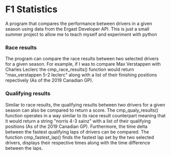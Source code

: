 # F1 Statistics
A program that compares the performance between drivers in a given season using data from the Ergast Developer API.
This is just a small summer project to allow me to teach myself and experiment with python

### Race results
The program can compare the race results between two selected drivers for a given season. For example, if I was to compare Max Verstappen with Charles Leclerc the cmp_race_results() function would return "max_verstappen 5-2 leclerc" along with a list of their finishing positions repectively (As of the 2019 Canadian GP).

### Qualifying results
Similar to race results, the qualifying results between two drivers for a given season can also be compared to return a score. The cmp_qualy_results() function operates in a way similar to its race result counterpart meaning that it would return a string "norris 4-3 sainz" with a list of their qualifying positions (As of the 2019 Canadian GP).
Furthermore, the time delta between the fastest qualifying laps of drivers can be compared. The function cmp_fastest_lap() finds the fastest lap set by the two selected drivers, displays their respective times along with the time difference between the laps.
